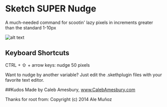 Sketch SUPER Nudge
==================

A much-needed command for scootin' lazy pixels in increments greater than the standard 1-10px

![alt text](http://calebamesbury.com/dribbble/SUPER-Nudge.gif)

## Keyboard Shortcuts

CTRL + ⇧ + arrow keys: nudge 50 pixels

Want to nudge by another variable? Just edit the .skethplugin files with your favorite text editor.


##Kudos
Made by Caleb Amesbury, www.CalebAmesbury.com

Thanks for root from: Copyright (c) 2014 Ale Muñoz
